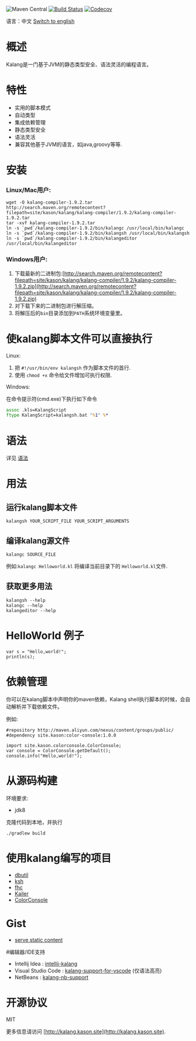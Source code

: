 ![Maven Central](https://img.shields.io/maven-central/v/site.kason.kalang/kalang-compiler.svg)
[![Build Status](https://travis-ci.org/kasonyang/kalang.svg)](https://travis-ci.org/kasonyang/kalang)
[![Codecov](https://img.shields.io/codecov/c/github/kasonyang/kalang.svg)](https://codecov.io/gh/kasonyang/kalang)

语言：中文 [Switch to english](README.md)

# 概述

Kalang是一门基于JVM的静态类型安全、语法灵活的编程语言。

# 特性

* 实用的脚本模式
* 自动类型
* 集成依赖管理
* 静态类型安全
* 语法灵活
* 兼容其他基于JVM的语言，如java,groovy等等.

# 安装

### Linux/Mac用户:

    wget -O kalang-compiler-1.9.2.tar http://search.maven.org/remotecontent?filepath=site/kason/kalang/kalang-compiler/1.9.2/kalang-compiler-1.9.2.tar
    tar -xvf kalang-compiler-1.9.2.tar
    ln -s `pwd`/kalang-compiler-1.9.2/bin/kalangc /usr/local/bin/kalangc
    ln -s `pwd`/kalang-compiler-1.9.2/bin/kalangsh /usr/local/bin/kalangsh
    ln -s `pwd`/kalang-compiler-1.9.2/bin/kalangeditor /usr/local/bin/kalangeditor

### Windows用户:

1. 下载最新的二进制包:[http://search.maven.org/remotecontent?filepath=site/kason/kalang/kalang-compiler/1.9.2/kalang-compiler-1.9.2.zip](http://search.maven.org/remotecontent?filepath=site/kason/kalang/kalang-compiler/1.9.2/kalang-compiler-1.9.2.zip)
2. 对下载下来的二进制包进行解压缩。
3. 将解压后的`bin`目录添加到`PATH`系统环境变量里。

# 使kalang脚本文件可以直接执行

Linux:

1. 把 `#!/usr/bin/env kalangsh` 作为脚本文件的首行.
2. 使用 `chmod +x` 命令给文件增加可执行权限.
    
Windows:

 在命令提示符(cmd.exe)下执行如下命令
    
```bat
assoc .kls=KalangScript 
ftype KalangScript=kalangsh.bat "%1" %*
```

# 语法

详见 [语法](docs/syntax.md)

# 用法

## 运行kalang脚本文件

```
kalangsh YOUR_SCRIPT_FILE YOUR_SCRIPT_ARGUMENTS
```

## 编译kalang源文件

```
kalangc SOURCE_FILE
```

例如:`kalangc Helloworld.kl` 将编译当前目录下的 `Helloworld.kl`文件.

## 获取更多用法

```
kalangsh --help
kalangc --help
kalangeditor --help
```

# HelloWorld 例子

    var s = "Hello,world!";
    println(s);

# 依赖管理

你可以在kalang脚本中声明你的maven依赖，Kalang shell执行脚本的时候，会自动解析并下载依赖文件。

例如:
```
#repository http://maven.aliyun.com/nexus/content/groups/public/
#dependency site.kason:color-console:1.0.0

import site.kason.colorconsole.ColorConsole;
var console = ColorConsole.getDefault();
console.info("Hello,world!");
```

# 从源码构建

环境要求:

* jdk8

克隆代码到本地，并执行

    ./gradlew build
    
# 使用kalang编写的项目

* [dbutil](https://github.com/kasonyang/dbutil)
* [ksh](https://github.com/kasonyang/ksh)
* [fhc](https://github.com/kasonyang/fhc)
* [Kailer](https://github.com/kasonyang/kailer)
* [ColorConsole](https://github.com/kasonyang/color-console)

# Gist

* [serve static content](https://gist.github.com/kasonyang/f3d8364161144b0c49f9caf3a7b42272)

#编辑器/IDE支持

* Intellij Idea : [intellij-kalang](https://github.com/kasonyang/intellij-kalang)
* Visual Studio Code : [kalang-support-for-vscode](https://github.com/kasonyang/kalang-support-for-vscode) (仅语法高亮)
* NetBeans : [kalang-nb-support](https://github.com/kasonyang/kalang-nb-support)

# 开源协议

MIT

更多信息请访问 [http://kalang.kason.site](http://kalang.kason.site).
